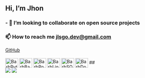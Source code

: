 

## Hi, I’m Jhon
### - 💞️ I’m looking to collaborate on open source projects
### 📫 How to reach me jlsgo.dev@gmail.com
<div>
  <a href="https://github.com/jlsgodev">GitHub</a>
</div>

<div style="display: inline-block;"><br>
  <img align="center" alt="BarbPython" height="30" width="40" src="https://cdn.jsdelivr.net/gh/devicons/devicon@latest/icons/python/python-original.svg" />
  <img align="center" alt="BarbBash" height="30" width="40" src="https://cdn.jsdelivr.net/gh/devicons/devicon@latest/icons/bash/bash-original.svg" />
  <img align="center" alt="BarbPowershell" height="30" width="40" src="https://cdn.jsdelivr.net/gh/devicons/devicon@latest/icons/powershell/powershell-original.svg" />
  <img align="center" alt="BarbLinux" height="30" width="40" src="https://cdn.jsdelivr.net/gh/devicons/devicon@latest/icons/linux/linux-original.svg" />
  <img align="center" alt="BarbSQL" height="30" width="40" src="https://cdn.jsdelivr.net/gh/devicons/devicon@latest/icons/mysql/mysql-original.svg" />
  <img align="center" alt="BarbDocker" height="30" width="40" src="https://cdn.jsdelivr.net/gh/devicons/devicon@latest/icons/docker/docker-plain.svg" />
</div>
##

<div> 
  <a href = "mailto:jhonnlsgoncalves@gmail.com"><img src="https://img.shields.io/badge/Gmail-D14836?style=for-the-badge&logo=gmail&logoColor=white"></a>
  <a href="https://www.linkedin.com//in/goncalvesjhon" target="_blank"><img src="https://img.shields.io/badge/-LinkedIn-%230077B5?style=for-the-badge&logo=linkedin&logoColor=white" target="_blank"></a>
</div>




<!---
jlsgodev/jlsgodev is a ✨ special ✨ repository because its `README.md` (this file) appears on your GitHub profile.
You can click the Preview link to take a look at your changes.
--->
